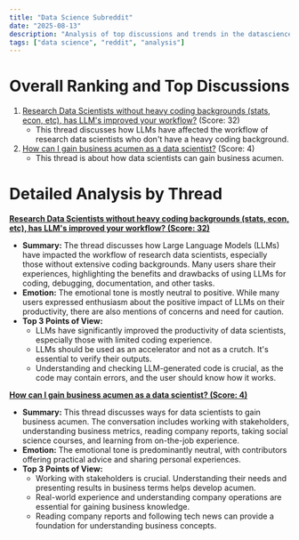 ```yaml
---
title: "Data Science Subreddit"
date: "2025-08-13"
description: "Analysis of top discussions and trends in the datascience subreddit"
tags: ["data science", "reddit", "analysis"]
---
```


# Overall Ranking and Top Discussions
1.  [Research Data Scientists without heavy coding backgrounds (stats, econ, etc), has LLM's improved your workflow?](https://www.reddit.com/r/datascience/comments/1mpa610/research_data_scientists_without_heavy_coding/) (Score: 32)
    * This thread discusses how LLMs have affected the workflow of research data scientists who don't have a heavy coding background.
2.  [How can I gain business acumen as a data scientist?](https://www.reddit.com/r/datascience/comments/1mpei2b/how_can_i_gain_business_acumen_as_a_data_scientist/) (Score: 4)
    * This thread is about how data scientists can gain business acumen.

# Detailed Analysis by Thread
**[Research Data Scientists without heavy coding backgrounds (stats, econ, etc), has LLM's improved your workflow? (Score: 32)](https://www.reddit.com/r/datascience/comments/1mpa610/research_data_scientists_without_heavy_coding/)**
*  **Summary:** The thread discusses how Large Language Models (LLMs) have impacted the workflow of research data scientists, especially those without extensive coding backgrounds. Many users share their experiences, highlighting the benefits and drawbacks of using LLMs for coding, debugging, documentation, and other tasks.
*  **Emotion:** The emotional tone is mostly neutral to positive. While many users expressed enthusiasm about the positive impact of LLMs on their productivity, there are also mentions of concerns and need for caution.
*  **Top 3 Points of View:**
    * LLMs have significantly improved the productivity of data scientists, especially those with limited coding experience.
    * LLMs should be used as an accelerator and not as a crutch. It's essential to verify their outputs.
    * Understanding and checking LLM-generated code is crucial, as the code may contain errors, and the user should know how it works.

**[How can I gain business acumen as a data scientist? (Score: 4)](https://www.reddit.com/r/datascience/comments/1mpei2b/how_can_i_gain_business_acumen_as_a_data_scientist/)**
*  **Summary:** This thread discusses ways for data scientists to gain business acumen. The conversation includes working with stakeholders, understanding business metrics, reading company reports, taking social science courses, and learning from on-the-job experience.
*  **Emotion:** The emotional tone is predominantly neutral, with contributors offering practical advice and sharing personal experiences.
*  **Top 3 Points of View:**
    * Working with stakeholders is crucial. Understanding their needs and presenting results in business terms helps develop acumen.
    * Real-world experience and understanding company operations are essential for gaining business knowledge.
    * Reading company reports and following tech news can provide a foundation for understanding business concepts.
